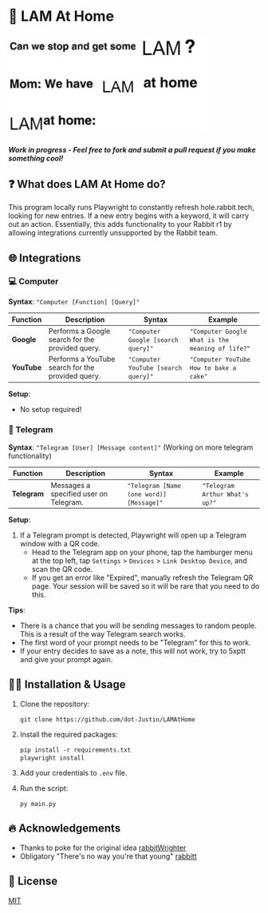 # 🐇 LAM At Home
<img src="assets/LAMAtHome.png" alt="LAMAtHome" width="400"/>

#### *Work in progress - Feel free to fork and submit a pull request if you make something cool!*

## ❓ What does LAM At Home do?
This program locally runs Playwright to constantly refresh hole.rabbit.tech, looking for new entries. If a new entry begins with a keyword, it will carry out an action. Essentially, this adds functionality to your Rabbit r1 by allowing integrations currently unsupported by the Rabbit team.

## 🌐 Integrations

### 💻 Computer
**Syntax**: `"Computer [Function] [Query]"`

| Function   | Description                                      | Syntax                          | Example                                                   |
|------------|--------------------------------------------------|---------------------------------|-----------------------------------------------------------|
| **Google** | Performs a Google search for the provided query. | `"Computer Google [search query]"` | `"Computer Google What is the meaning of life?"`          |
| **YouTube**| Performs a YouTube search for the provided query.| `"Computer YouTube [search query]"`| `"Computer YouTube How to bake a cake"`                    |

**Setup**: 
- No setup required!

### 💬 Telegram
**Syntax**: `"Telegram [User] [Message content]"` (Working on more telegram functionality)

| Function    | Description                           | Syntax                             | Example                         |
|-------------|---------------------------------------|-------------------------------------|---------------------------------|
| **Telegram**| Messages a specified user on Telegram.| `"Telegram [Name (one word)] [Message]"` | `"Telegram Arthur What's up?"` |

**Setup**:
1. If a Telegram prompt is detected, Playwright will open up a Telegram window with a QR code.
    - Head to the Telegram app on your phone, tap the hamburger menu at the top left, tap `Settings` > `Devices` > `Link Desktop Device`, and scan the QR code.
    - If you get an error like "Expired", manually refresh the Telegram QR page. Your session will be saved so it will be rare that you need to do this.

**Tips**:
- There is a chance that you will be sending messages to random people. This is a result of the way Telegram search works.
- The first word of your prompt needs to be "Telegram" for this to work.
- If your entry decides to save as a note, this will not work, try to 5xptt and give your prompt again.

## 👨‍💻 Installation & Usage

1. Clone the repository:
    ```
    git clone https://github.com/dot-Justin/LAMAtHome
    ```

2. Install the required packages:
    ```
    pip install -r requirements.txt
    playwright install
    ```

3. Add your credentials to `.env` file.

4. Run the script:
    ```
    py main.py
    ```

## 🔥 Acknowledgements
- Thanks to poke for the original idea [rabbitWrighter](https://github.com/glovergaytan-fs/rabbitWrighter/tree/main)
- Obligatory "There's no way you're that young" [rabbitt](https://github.com/GikitSRC/rabbitt)

## 📜 License
[MIT](https://choosealicense.com/licenses/mit/)

